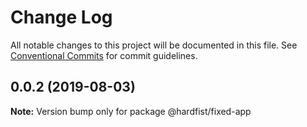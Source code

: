 # Change Log

All notable changes to this project will be documented in this file.
See [Conventional Commits](https://conventionalcommits.org) for commit guidelines.

## 0.0.2 (2019-08-03)

**Note:** Version bump only for package @hardfist/fixed-app
